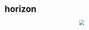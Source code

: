 # horizon


<p align="center"><img src="https://static.bnewbold.net/tmp/under_construction_bar.gif" /></p>
